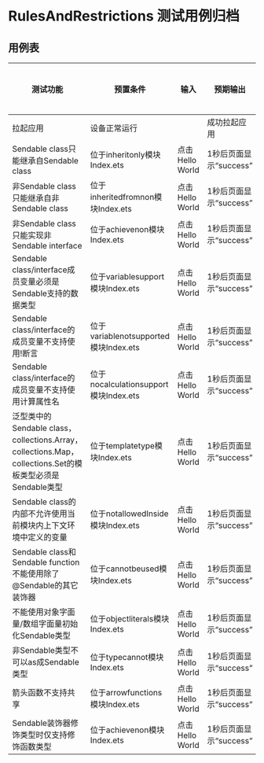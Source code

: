 # RulesAndRestrictions 测试用例归档

## 用例表

| 测试功能                                                                                                  | 预置条件                              | 输入            | 预期输出               | 是否自动 | 测试结果 |
| --------------------------------------------------------------------------------------------------------- | ------------------------------------- | --------------- | ---------------------- | -------- | -------- |
| 拉起应用                                                                                                  | 设备正常运行                          |                 | 成功拉起应用           | 是       | Pass     |
| Sendable class只能继承自Sendable class                                                                    | 位于inheritonly模块Index.ets          | 点击Hello World | 1秒后页面显示“success” | 是       | Pass     |
| 非Sendable class只能继承自非Sendable class                                                                | 位于inheritedfromnon模块Index.ets     | 点击Hello World | 1秒后页面显示“success” | 是       | Pass     |
| 非Sendable class只能实现非Sendable interface                                                              | 位于achievenon模块Index.ets           | 点击Hello World | 1秒后页面显示“success” | 是       | Pass     |
| Sendable class/interface成员变量必须是Sendable支持的数据类型                                              | 位于variablesupport模块Index.ets      | 点击Hello World | 1秒后页面显示“success” | 是       | Pass     |
| Sendable class/interface的成员变量不支持使用!断言                                                         | 位于variablenotsupported模块Index.ets | 点击Hello World | 1秒后页面显示“success” | 是       | Pass     |
| Sendable class/interface的成员变量不支持使用计算属性名                                                    | 位于nocalculationsupport模块Index.ets | 点击Hello World | 1秒后页面显示“success” | 是       | Pass     |
| 泛型类中的Sendable class，collections.Array，collections.Map，collections.Set的模板类型必须是Sendable类型 | 位于templatetype模块Index.ets         | 点击Hello World | 1秒后页面显示“success” | 是       | Pass     |
| Sendable class的内部不允许使用当前模块内上下文环境中定义的变量                                            | 位于notallowedInside模块Index.ets     | 点击Hello World | 1秒后页面显示“success” | 是       | Pass     |
| Sendable class和Sendable function不能使用除了@Sendable的其它装饰器                                        | 位于cannotbeused模块Index.ets         | 点击Hello World | 1秒后页面显示“success” | 是       | Pass     |
| 不能使用对象字面量/数组字面量初始化Sendable类型                                                           | 位于objectliterals模块Index.ets       | 点击Hello World | 1秒后页面显示“success” | 是       | Pass     |
| 非Sendable类型不可以as成Sendable类型                                                                      | 位于typecannot模块Index.ets           | 点击Hello World | 1秒后页面显示“success” | 是       | Pass     |
| 箭头函数不支持共享                                                                                        | 位于arrowfunctions模块Index.ets       | 点击Hello World | 1秒后页面显示“success” | 是       | Pass     |
| Sendable装饰器修饰类型时仅支持修饰函数类型                                                                | 位于achievenon模块Index.ets           | 点击Hello World | 1秒后页面显示“success” | 是       | Pass     |
